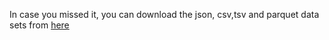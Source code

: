 In case you missed it, you can download the json, csv,tsv and parquet data sets from [here](https://drive.google.com/drive/folders/12MhOAVrplggHVTm6-CtjqkkjI9xrVPek?usp=sharing)
